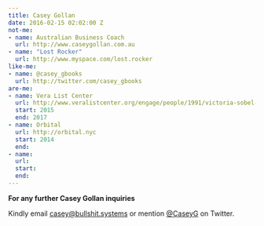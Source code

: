 ```yaml
---
title: Casey Gollan
date: 2016-02-15 02:02:00 Z
not-me:
- name: Australian Business Coach
  url: http://www.caseygollan.com.au
- name: "Lost Rocker"
  url: http://www.myspace.com/lost.rocker
like-me:
- name: @casey_gbooks
  url: http://twitter.com/casey_gbooks
are-me:
- name: Vera List Center
  url: http://www.veralistcenter.org/engage/people/1991/victoria-sobel-and-casey-gollan/
  start: 2015
  end: 2017
- name: Orbital
  url: http://orbital.nyc
  start: 2014
  end: 
- name: 
  url: 
  start: 
  end: 
---
```


**For any further Casey Gollan inquiries**

Kindly email [casey@bullshit.systems](mailto:casey@bullshit.systems) or mention [@CaseyG](http://twitter.com/caseyg) on Twitter.